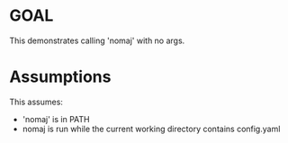 
# GOAL
This demonstrates calling 'nomaj' with no args.

# Assumptions
This assumes:
- 'nomaj' is in PATH
- nomaj is run while the current working directory contains config.yaml

